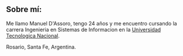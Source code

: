 ## Sobre mí:
Me llamo Manuel D'Assoro, tengo 24 años y me encuentro cursando la carrera Ingenieria en Sistemas de Informacion en la [Universidad Tecnologica Nacional](https://es.wikipedia.org/wiki/Universidad_Tecnol%C3%B3gica_Nacional).

 Rosario, Santa Fe, Argentina.
